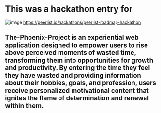 # This was a hackathon entry for
![image](https://github.com/m-tabish/The-Phoenix-Project/assets/67482503/1c289760-7199-4255-8cbd-5b9e72c48970)
https://peerlist.io/hackathons/peerlist-roadmap-hackathon

## The-Phoenix-Project is an experiential web application designed to empower users to rise above perceived moments of wasted time, transforming them into opportunities for growth and productivity. By entering the time they feel they have wasted and providing information about their hobbies, goals, and profession, users receive personalized motivational content that ignites the flame of determination and renewal within them.
